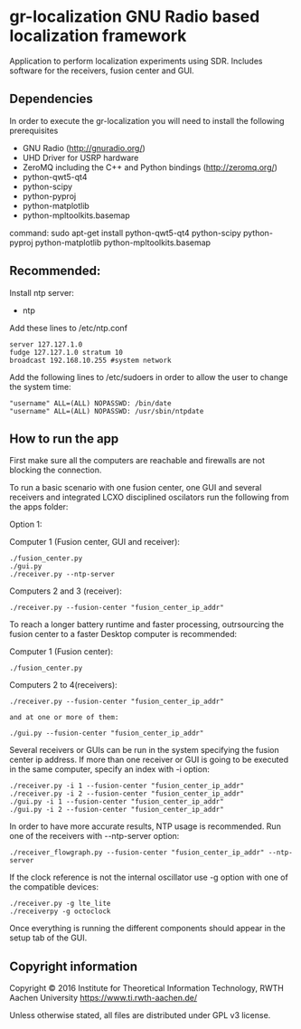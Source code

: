 gr-localization GNU Radio based localization framework
======================================================
Application to perform localization experiments using SDR. Includes software for the receivers, fusion center and GUI.


Dependencies
------------------
In order to execute the gr-localization you will need to install the following prerequisites
- GNU Radio (http://gnuradio.org/)
- UHD Driver for USRP hardware
- ZeroMQ including the C++ and Python bindings (http://zeromq.org/)
- python-qwt5-qt4
- python-scipy
- python-pyproj
- python-matplotlib
- python-mpltoolkits.basemap

command: sudo apt-get install python-qwt5-qt4 python-scipy python-pyproj python-matplotlib python-mpltoolkits.basemap


Recommended:
--------------
Install ntp server:
- ntp

Add these lines to /etc/ntp.conf

    server 127.127.1.0
    fudge 127.127.1.0 stratum 10
    broadcast 192.168.10.255 #system network

Add the following lines to /etc/sudoers in order to allow the user to change the system time:

    "username" ALL=(ALL) NOPASSWD: /bin/date
    "username" ALL=(ALL) NOPASSWD: /usr/sbin/ntpdate


How to run the app
-------------------

First make sure all the computers are reachable and firewalls are not blocking the connection.

To run a basic scenario with one fusion center, one GUI and several receivers and integrated LCXO disciplined oscilators run the following from the apps folder:

Option 1:

Computer 1 (Fusion center, GUI and receiver):

    ./fusion_center.py
    ./gui.py
    ./receiver.py --ntp-server

Computers 2 and 3 (receiver):

    ./receiver.py --fusion-center "fusion_center_ip_addr"

To reach a longer battery runtime and faster processing, outrsourcing the fusion center to a faster Desktop computer is recommended:

Computer 1 (Fusion center):

    ./fusion_center.py

Computers 2 to 4(receivers):

    ./receiver.py --fusion-center "fusion_center_ip_addr"
    
    and at one or more of them:
    
    ./gui.py --fusion-center "fusion_center_ip_addr"

Several receivers or GUIs can be run in the system specifying the fusion center ip address.
If more than one receiver or GUI is going to be executed in the same computer, specify an index with -i option:

    ./receiver.py -i 1 --fusion-center "fusion_center_ip_addr"
    ./receiver.py -i 2 --fusion-center "fusion_center_ip_addr"
    ./gui.py -i 1 --fusion-center "fusion_center_ip_addr"
    ./gui.py -i 2 --fusion-center "fusion_center_ip_addr"

In order to have more accurate results, NTP usage is recommended. Run one of the receivers with --ntp-server option:

    ./receiver_flowgraph.py --fusion-center "fusion_center_ip_addr" --ntp-server

If the clock reference is not the internal oscillator use -g option with one of the compatible devices:

    ./receiver.py -g lte_lite
    ./receiverpy -g octoclock

Once everything is running the different components should appear in the setup tab of the GUI.


Copyright information
------------------
Copyright © 2016 Institute for Theoretical Information Technology,
                 RWTH Aachen University <https://www.ti.rwth-aachen.de/>

Unless otherwise stated, all files are distributed under GPL v3 license.

